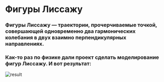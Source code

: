 # Фигуры Лиссажу

### Фигуры Лиссажу — траектории, прочерчиваемые точкой, совершающей одновременно два гармонических колебания в двух взаимно перпендикулярных направлениях.

### Как-то раз по физике дали проект сделать моделирование фигур Лиссажу. И вот результат:

![result](https://user-images.githubusercontent.com/71148093/124097028-d419a500-da63-11eb-9afa-dedc0a820180.png)
